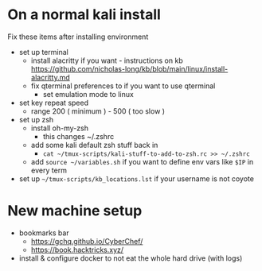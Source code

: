 # On a normal kali install
Fix these items after installing environment
- set up terminal
  - install alacritty if you want - instructions on kb https://github.com/nicholas-long/kb/blob/main/linux/install-alacritty.md
  - fix qterminal preferences to if you want to use qterminal
    - set emulation mode to linux
- set key repeat speed
  - range 200 ( minimum ) - 500 ( too slow )
- set up zsh
  - install oh-my-zsh 
    - this changes ~/.zshrc
  - add some kali default zsh stuff back in
    - `cat ~/tmux-scripts/kali-stuff-to-add-to-zsh.rc >> ~/.zshrc`
  - add `source ~/variables.sh` if you want to define env vars like `$IP` in every term
- set up `~/tmux-scripts/kb_locations.lst` if your username is not coyote 

# New machine setup
- bookmarks bar
  - https://gchq.github.io/CyberChef/
  - https://book.hacktricks.xyz/
- install & configure docker to not eat the whole hard drive (with logs)

